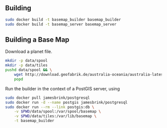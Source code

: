 
## Building

```bash
sudo docker build -t basemap_builder basemap_builder
sudo docker build -t basemap_server basemap_server
```

## Building a Base Map

Download a planet file.

```bash
mkdir -p data/spool
mkdir -p data/tiles
pushd data/spool && \
    wget http://download.geofabrik.de/australia-oceania/australia-latest.osm.bz2 && \
    popd
```

Run the builder in the context of a PostGIS server, using 

```bash
sudo docker pull jamesbrink/postgresql
sudo docker run -d --name postgis jamesbrink/postgresql
sudo docker run --rm --link postgis:db \
    -v $PWD/data/spool:/var/spool/basemap \
    -v $PWD/data/tiles:/var/lib/basemap \
    -t basemap_builder
```

